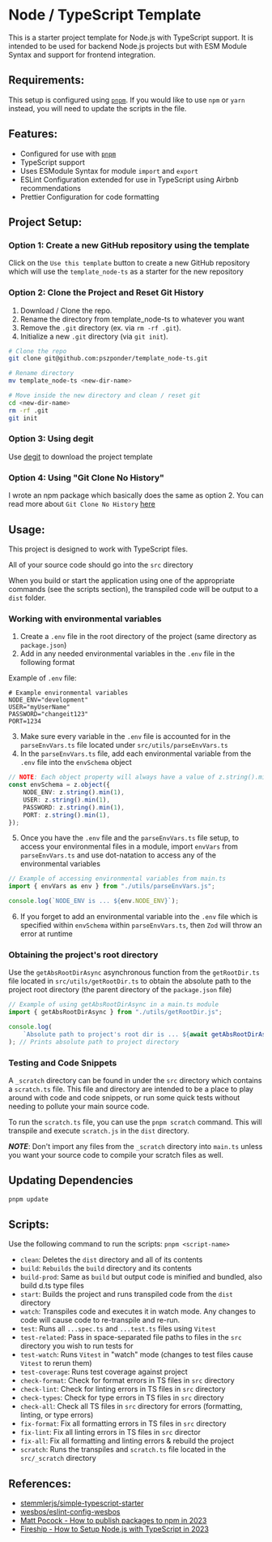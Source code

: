 # Node / TypeScript Template

This is a starter project template for Node.js with TypeScript support. It is intended to be used for backend Node.js projects but with ESM Module Syntax and support for frontend integration.

## Requirements:

This setup is configured using [`pnpm`](https://pnpm.io/). If you would like to use `npm` or `yarn` instead, you will need to update the scripts in the file.

## Features:

-   Configured for use with [`pnpm`](https://pnpm.io/)
-   TypeScript support
-   Uses ESModule Syntax for module `import` and `export`
-   ESLint Configuration extended for use in TypeScript using Airbnb recommendations
-   Prettier Configuration for code formatting

## Project Setup:

### Option 1: Create a new GitHub repository using the template

Click on the `Use this template` button to create a new GitHub repository which will use the `template_node-ts` as a starter for the new repository

### Option 2: Clone the Project and Reset Git History

1. Download / Clone the repo.
2. Rename the directory from template_node-ts to whatever you want
3. Remove the `.git` directory (ex. via `rm -rf .git`).
4. Initialize a new `.git` directory (via `git init`).

```bash
# Clone the repo
git clone git@github.com:pszponder/template_node-ts.git

# Rename directory
mv template_node-ts <new-dir-name>

# Move inside the new directory and clean / reset git
cd <new-dir-name>
rm -rf .git
git init
```

### Option 3: Using degit

Use [degit](https://github.com/Rich-Harris/degit) to download the project template

### Option 4: Using "Git Clone No History"

I wrote an npm package which basically does the same as option 2. You can read more about `Git Clone No History` [here](https://www.npmjs.com/package/npm-git-clone-no-history)

## Usage:

This project is designed to work with TypeScript files.

All of your source code should go into the `src` directory

When you build or start the application using one of the appropriate commands (see the scripts section), the transpiled code will be output to a `dist` folder.

### Working with environmental variables

1. Create a `.env` file in the root directory of the project (same directory as `package.json`)
2. Add in any needed environmental variables in the `.env` file in the following format

Example of `.env` file:

```env
# Example environmental variables
NODE_ENV="development"
USER="myUserName"
PASSWORD="changeit123"
PORT=1234
```

3. Make sure every variable in the `.env` file is accounted for in the `parseEnvVars.ts` file located under `src/utils/parseEnvVars.ts`
4. In the `parseEnvVars.ts` file, add each environmental variable from the `.env` file into the `envSchema` object

```ts
// NOTE: Each object property will always have a value of z.string().min(1)
const envSchema = z.object({
    NODE_ENV: z.string().min(1),
    USER: z.string().min(1),
    PASSWORD: z.string().min(1),
    PORT: z.string().min(1),
});
```

5. Once you have the `.env` file and the `parseEnvVars.ts` file setup, to access your environmental files in a module, import `envVars` from `parseEnvVars.ts` and use dot-natation to access any of the environmental variables

```ts
// Example of accessing environmental variables from main.ts
import { envVars as env } from "./utils/parseEnvVars.js";

console.log(`NODE_ENV is ... ${env.NODE_ENV}`);
```

6. If you forget to add an environmental variable into the `.env` file which is specified within `envSchema` within `parseEnvVars.ts`, then `Zod` will throw an error at runtime

### Obtaining the project's root directory

Use the `getAbsRootDirAsync` asynchronous function from the `getRootDir.ts` file located in `src/utils/getRootDir.ts` to obtain the absolute path to the project root directory (the parent directory of the `package.json` file)

```ts
// Example of using getAbsRootDirAsync in a main.ts module
import { getAbsRootDirAsync } from "./utils/getRootDir.js";

console.log(
    `Absolute path to project's root dir is ... ${await getAbsRootDirAsync()}`,
); // Prints absolute path to project directory
```

### Testing and Code Snippets

A `_scratch` directory can be found in under the `src` directory which contains a `scratch.ts` file. This file and directory are intended to be a place to play around with code and code snippets, or run some quick tests without needing to pollute your main source code.

To run the `scratch.ts` file, you can use the `pnpm scratch` command. This will transpile and execute `scratch.js` in the `dist` directory.

**_NOTE_**: Don't import any files from the `_scratch` directory into `main.ts` unless you want your source code to compile your scratch files as well.

## Updating Dependencies

```bash
pnpm update
```

## Scripts:

Use the following command to run the scripts:
`pnpm <script-name>`

-   `clean`: Deletes the `dist` directory and all of its contents
-   `build`: `Rebuilds` the `build` directory and its contents
-   `build-prod`: Same as `build` but output code is minified and bundled, also build d.ts type files
-   `start`: Builds the project and runs transpiled code from the `dist` directory
-   `watch`: Transpiles code and executes it in watch mode. Any changes to code will cause code to re-transpile and re-run.
-   `test`: Runs all `...spec.ts` and `...test.ts` files using `Vitest`
-   `test-related`: Pass in space-separated file paths to files in the `src` directory you wish to run tests for
-   `test-watch`: Runs `Vitest` in "watch" mode (changes to test files cause `Vitest` to rerun them)
-   `test-coverage`: Runs test coverage against project
-   `check-format`: Check for format errors in TS files in `src` directory
-   `check-lint`: Check for linting errors in TS files in `src` directory
-   `check-types`: Check for type errors in TS files in `src` directory
-   `check-all`: Check all TS files in `src` directory for errors (formatting, linting, or type errors)
-   `fix-format`: Fix all formatting errors in TS files in `src` directory
-   `fix-lint`: Fix all linting errors in TS files in `src` director
-   `fix-all`: Fix all formatting and linting errors & rebuild the project
-   `scratch`: Runs the transpiles and `scratch.ts` file located in the `src/_scratch` directory

## References:

-   [stemmlerjs/simple-typescript-starter](https://github.com/stemmlerjs/simple-typescript-starter)
-   [wesbos/eslint-config-wesbos](https://github.com/wesbos/eslint-config-wesbos)
-   [Matt Pocock - How to publish packages to npm in 2023](https://www.youtube.com/watch?v=eh89VE3Mk5g)
-   [Fireship - How to Setup Node.js with TypeScript in 2023](https://www.youtube.com/watch?v=H91aqUHn8sE)
